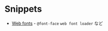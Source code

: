 # Snippets

- [Web fonts](https://gist.github.com/kesuiket/83bf900f93851200328b) - `@font-face` `web font loader` など

